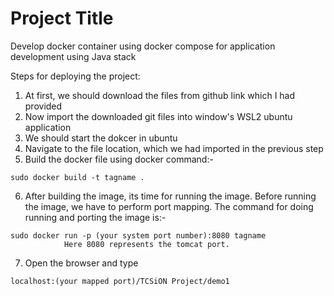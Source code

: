 
# Project Title

Develop docker container using docker compose for application development using Java stack

Steps for deploying the project:
  
  1. At first, we should download the files from github link which I had provided
  2. Now import the downloaded git files into window's WSL2 ubuntu application
  3. We should start the dokcer in ubuntu
  4. Navigate to the file location, which we had imported in the previous step
  5. Build the docker file using docker command:-

    sudo docker build -t tagname .
  
  6. After building the image, its time for running the image. Before running the image,
  we have to perform port mapping. The command for doing running and porting the image is:-

    sudo docker run -p (your system port number):8080 tagname
                Here 8080 represents the tomcat port.
  7. Open the browser and type 

      
      
    localhost:(your mapped port)/TCSiON Project/demo1  
    